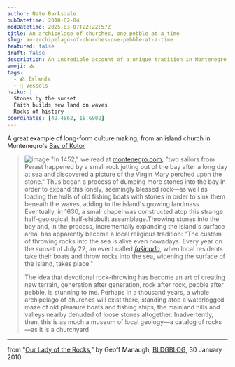 ```yaml
---
author: Nate Barksdale
pubDatetime: 2010-02-04
modDatetime: 2025-03-07T22:22:57Z
title: An archipelago of churches, one pebble at a time
slug: an-archipelago-of-churches-one-pebble-at-a-time
featured: false
draft: false
description: An incredible account of a unique tradition in Montenegro's Bay of Kotor, where devotion and geology intertwine through the art of throwing stones into the sea.
emoji: ⛪
tags:
  - 🪨 Islands
  - 🌊 Vessels
haiku: |
  Stones by the sunset  
  Faith builds new land on waves  
  Rocks of history
coordinates: [42.4862, 18.6902]
---
```


A great example of long-form culture making, from an island church in Montenegro's [Bay of Kotor](http://maps.google.com/maps?f=q&source=s_q&hl=en&geocode=&q=kotor&sll=42.367676,19.146423&sspn=0.691981,1.476288&ie=UTF8&hq=&hnear=Kotor,+Montenegro&ll=42.486213,18.690169&spn=0.002698,0.005767&t=h&z=18)

> ![image](http://culture-making.com/media/kotor.jpg) "In 1452," we read at [montenegro.com](http://www.montenegro.com/phototrips/coast/Perast,_a_walk_through_eternity.html), "two sailors from Perast happened by a small rock jutting out of the bay after a long day at sea and discovered a picture of the Virgin Mary perched upon the stone." Thus began a process of dumping more stones into the bay in order to expand this lonely, seemingly blessed rock—as well as loading the hulls of old fishing boats with stones in order to sink them beneath the waves, adding to the island's growing landmass. Eventually, in 1630, a small chapel was constructed atop this strange half-geological, half-shipbuilt assemblage.Throwing stones into the bay and, in the process, incrementally expanding the island's surface area, has apparently become a local religious tradition: "The custom of throwing rocks into the sea is alive even nowadays. Every year on the sunset of July 22, an event called [_fašinada_](http://en.wikipedia.org/wiki/Our_Lady_of_the_Rocks), when local residents take their boats and throw rocks into the sea, widening the surface of the island, takes place."
>
> The idea that devotional rock-throwing has become an art of creating new terrain, generation after generation, rock after rock, pebble after pebble, is stunning to me. Perhaps in a thousand years, a whole archipelago of churches will exist there, standing atop a waterlogged maze of old pleasure boats and fishing ships, the mainland hills and valleys nearby denuded of loose stones altogether. Inadvertently, then, this is as much a museum of local geology—a catalog of rocks—as it is a churchyard

---

from "[Our Lady of the Rocks](http://bldgblog.blogspot.com/2010/01/our-lady-of-rocks.html)," by Geoff Manaugh, [BLDGBLOG](http://bldgblog.blogspot.com/2010/01/our-lady-of-rocks.html), 30 January 2010
